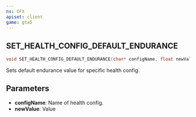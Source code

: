 ```yaml
---
ns: CFX
apiset: client
game: gta5
---
```

## SET_HEALTH_CONFIG_DEFAULT_ENDURANCE

```c
void SET_HEALTH_CONFIG_DEFAULT_ENDURANCE(char* configName, float newValue);
```

Sets default endurance value for specific health config.

## Parameters
* **configName**: Name of health config.
* **newValue**: Value

